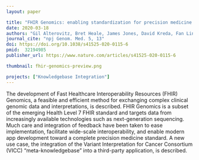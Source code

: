 ```yaml
---
layout: paper

title: "FHIR Genomics: enabling standardization for precision medicine use cases"
date: 2020-03-18
authors: "Gil Alterovitz, Bret Heale, James Jones, David Kreda, Fan Lin, Lei Liu, Xin Liu, Kenneth D. Mandl, David W. Poloway, Rachel Ramoni, Alex Wagner & Jeremy L. Warner"
journal_cite: "npj Genom. Med. 5, 13"
doi: https://doi.org/10.1038/s41525-020-0115-6
pmid:  32194985
publisher_url: https://www.nature.com/articles/s41525-020-0115-6

thumbnail: fhir-genomics-preview.png

projects: ["Knowledgebase Integration"]
---
```

The development of Fast Healthcare Interoperability Resources (FHIR) Genomics, a feasible and efficient method for exchanging complex clinical genomic data and interpretations, is described. FHIR Genomics is a subset of the emerging Health Level 7 FHIR standard and targets data from increasingly available technologies such as next-generation sequencing. Much care and integration of feedback have been taken to ease implementation, facilitate wide-scale interoperability, and enable modern app development toward a complete precision medicine standard. A new use case, the integration of the Variant Interpretation for Cancer Consortium (VICC) “meta-knowledgebase” into a third-party application, is described.
